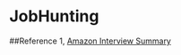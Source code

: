 # JobHunting

##Reference
1, [Amazon Interview Summary](http://neethack.com/2012/02/amazon-interview/)
